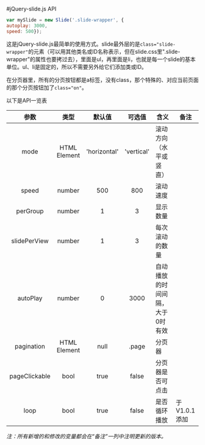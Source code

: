 #jQuery-slide.js API

```javascript
var mySlide = new Slide('.slide-wrapper', {
autoplay: 3000,
speed: 500});
```

这是jQuery-slide.js最简单的使用方式。slide最外层的是`class="slide-wrapper"`的元素（可以用其他类名或ID名称表示，但在slide.css里".slide-wrapper"的属性也要拷过去），里面是ul，再里面是li，也就是每一个slide的基本单位。ul、li是固定的，所以不需要另外给它们添加类或ID。

在分页器里，所有的分页按钮都是a标签，没有class，那个特殊的、对应当前页面的那个分页按钮加了`class="on"`。

以下是API一览表

| 参数 | 类型 | 默认值 | 可选值 | 含义 | 备注
| :----: | :----: | :----: | :----: | ----- | ----- |
| mode | HTML Element | 'horizontal' | 'vertical' | 滚动方向（水平或竖直）| |
| speed | number | 500 | 800 | 滚动速度 | |
| perGroup | number | 1 | 3 | 显示数量 | |
| slidePerView | number | 1 | 3 | 每次滚动的数量 | |
| autoPlay | number | 0 | 3000 |自动播放的时间间隔，大于0时有效 | |
| pagination | HTML Element | null | .page | 分页器 | |
| pageClickable | bool | true | false | 分页器是否可点击 | |
| loop | bool | true | false | 是否循环播放 | 于V1.0.1添加 |

_注：所有新增的和修改的变量都会在“备注”一列中注明更新的版本。_